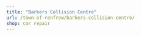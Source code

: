 ```yaml
---
title: "Barkers Collision Centre"
url: /town-of-renfrew/barkers-collision-centre/
shop: car repair
---
```

